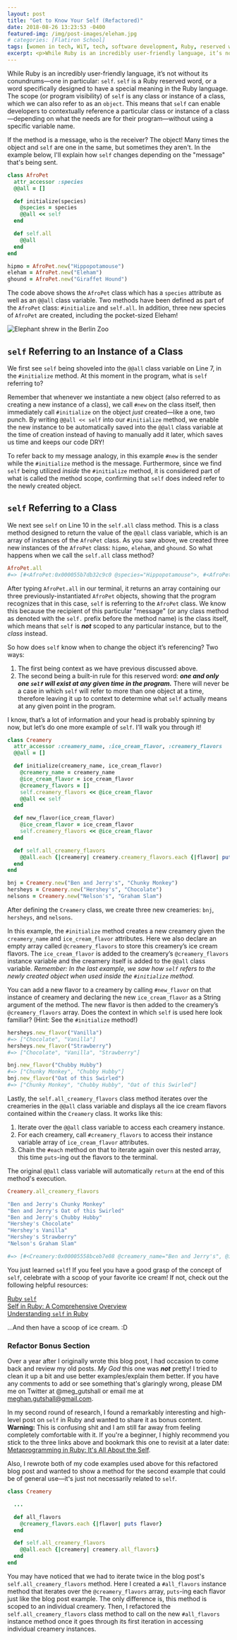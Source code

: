 ```yaml
---
layout: post
title: "Get to Know Your Self (Refactored)"
date: 2018-08-26 13:23:53 -0400
featured-img: /img/post-images/eleham.jpg
# categories: [Flatiron School]
tags: [women in tech, WiT, tech, software development, Ruby, reserved words]
excerpt: <p>While Ruby is an incredibly user-friendly language, it’s not without its conundrums&mdash;one in particular being <code>self</code>. <code>self</code> is a Ruby reserved word that can be scoped to any class or instance of a class. This enables developers to contextually reference a particular instance or class&mdash;depending on what the needs are for their program&mdash;without using a specific variable name. It's not hard to see how this could quickly become confusing. Read on to walk through some simple examples and gain a better understanding of the concept of <code>self</code>.</p>
---
```


While Ruby is an incredibly user-friendly language, it’s not without its conundrums—one in particular: `self`. ``self`` is a Ruby reserved word, or a word specifically designed to have a special meaning in the Ruby language. The scope (or program visibility) of `self` is any class or instance of a class, which we can also refer to as an `object`. This means that `self` can enable developers to contextually reference a particular class or instance of a class—depending on what the needs are for their program—without using a specific variable name.

If the method is a message, who is the receiver? The object! Many times the object and `self` are one in the same, but sometimes they aren't. In the example below, I'll explain how `self` changes depending on the "message" that's being sent.

```ruby
class AfroPet
  attr_accessor :species
  @@all = []

  def initialize(species)
    @species = species
    @@all << self
  end

  def self.all
    @@all
  end
end

hipmo = AfroPet.new("Hippopotamouse")
eleham = AfroPet.new("Eleham")
ghound = AfroPet.new("Giraffet Hound")
```

The code above shows the `AfroPet` class which has a `species` attribute as well as an `@@all` class variable. Two methods have been defined as part of the `AfroPet` class: `#initialize` and `self.all`. In addition, three new species of `AfroPet` are created, including the pocket-sized Eleham!

![Elephant shrew in the Berlin Zoo](/img/post-images/eleham.jpg)

## `self` Referring to an Instance of a Class

We first see `self` being shoveled into the `@@all` class variable on Line 7, in the `#initialize` method. At this moment in the program, what is `self` referring to?

Remember that whenever we instantiate a new object (also referred to as creating a new instance of a class), we call `#new` on the class itself, then immediately call `#initialize` on the object _just_ created—like a one, two punch. By writing `@@all << self` into our `#initialize` method, we enable the new instance to be automatically saved into the `@@all` class variable at the time of creation instead of having to manually add it later, which saves us time and keeps our code DRY!

To refer back to my message analogy, in this example `#new` is the sender while the `#initialize` method is the message. Furthermore, since we find `self` being utilized _inside_ the `#initialize` method, it is considered part of what is called the method scope, confirming that `self` does indeed refer to the newly created object.

## `self` Referring to a Class

We next see `self` on Line 10 in the `self.all` class method. This is a class method designed to return the value of the `@@all` class variable, which is an array of instances of the `AfroPet` class. As you saw above, we created three new instances of the `AfroPet` class: `hipmo`, `eleham`, and `ghound`. So what happens when we call the `self.all` class method?

```ruby
AfroPet.all
#=> [#<AfroPet:0x000055b7db32c9c0 @species="Hippopotamouse">, #<AfroPet:0x000055b7db32c970 @species="Eleham">, #<AfroPet:0x000055b7db32c920 @species="Giraffet Hound">]
```

After typing `AfroPet.all` in our terminal, it returns an array containing our three previously-instantiated `AfroPet` objects, showing that the program recognizes that in this case, `self` is referring to the `AfroPet` class. We know this because the recipient of this particular "message" (or any class method as denoted with the `self.` prefix before the method name) is the class itself, which means that `self` is **_not_** scoped to any particular instance, but to the _class_ instead.

So how does `self` know when to change the object it’s referencing? Two ways:

1. The first being context as we have previous discussed above.
2. The second being a built-in rule for this reserved word: **_one and only one `self` will exist at any given time in the program._** There will never be a case in which `self` will refer to more than one object at a time, therefore leaving it up to context to determine what `self` actually means at any given point in the program.

<!-- vv Check this entire example. vv -->

I know, that’s a lot of information and your head is probably spinning by now, but let’s do one more example of `self`. I’ll walk you through it!

```ruby
class Creamery
  attr_accessor :creamery_name, :ice_cream_flavor, :creamery_flavors
  @@all = []

  def initialize(creamery_name, ice_cream_flavor)
    @creamery_name = creamery_name
    @ice_cream_flavor = ice_cream_flavor
    @creamery_flavors = []
    self.creamery_flavors << @ice_cream_flavor
    @@all << self
  end

  def new_flavor(ice_cream_flavor)
    @ice_cream_flavor = ice_cream_flavor
    self.creamery_flavors << @ice_cream_flavor
  end

  def self.all_creamery_flavors
    @@all.each {|creamery| creamery.creamery_flavors.each {|flavor| puts "#{creamery.creamery_name} " + flavor}}
  end
end

bnj = Creamery.new("Ben and Jerry's", "Chunky Monkey")
hersheys = Creamery.new("Hershey's", "Chocolate")
nelsons = Creamery.new("Nelson's", "Graham Slam")
```

After defining the `Creamery` class, we create three new creameries: `bnj`, `hersheys`, and `nelsons`.

In this example, the `#initialize` method creates a new creamery given the `creamery_name` and `ice_cream_flavor` attributes. Here we also declare an empty array called `@creamery_flavors` to store this creamery’s ice cream flavors. The `ice_cream_flavor` is added to the creamery’s `@creamery_flavors` instance variable and the creamery itself is added to the `@@all` class variable. _Remember: In the last example, we saw how `self` refers to the newly created object when used inside the `#initialize` method._

You can add a new flavor to a creamery by calling `#new_flavor` on that instance of creamery and declaring the new `ice_cream_flavor` as a String argument of the method. The new flavor is then added to the creamery’s `@creamery_flavors` array. Does the context in which `self` is used here look familiar? (Hint: See the `#initialize` method!)

```ruby
hersheys.new_flavor("Vanilla")
#=> ["Chocolate", "Vanilla"]
hersheys.new_flavor("Strawberry")
#=> ["Chocolate", "Vanilla", "Strawberry"]

bnj.new_flavor("Chubby Hubby")
#=> ["Chunky Monkey", "Chubby Hubby"]
bnj.new_flavor("Oat of this Swirled")
#=> ["Chunky Monkey", "Chubby Hubby", "Oat of this Swirled"]
```

Lastly, the `self.all_creamery_flavors` class method iterates over the creameries in the `@@all` class variable and displays all the ice cream flavors contained within the `Creamery` class. It works like this:

1. Iterate over the `@@all` class variable to access each creamery instance.
2. For each creamery, call `#creamery_flavors` to access their instance variable array of `ice_cream_flavor` attributes.
3. Chain the `#each` method on that to iterate again over this nested array, this time `puts`-ing out the flavors to the terminal.

The original `@@all` class variable will automatically `return` at the end of this method's execution.

```ruby
Creamery.all_creamery_flavors

"Ben and Jerry's Chunky Monkey"
"Ben and Jerry's Oat of this Swirled"
"Ben and Jerry's Chubby Hubby"
"Hershey's Chocolate"
"Hershey's Vanilla"
"Hershey's Strawberry"
"Nelson's Graham Slam"

#=> [#<Creamery:0x00005558bceb7e08 @creamery_name="Ben and Jerry's", @ice_cream_flavor="Oat of this Swirled", @creamery_flavors=["Chunky Monkey", "Chubby Hubby", "Oat of this Swirled"]>, #<Creamery:0x00005558bceb7d68 @creamery_name="Hershey's", @ice_cream_flavor="Strawberry", @creamery_flavors=["Chocolate", "Vanilla", "Strawberry"]>, #<Creamery:0x00005558bceb7cc8 @creamery_name="Nelson's", @ice_cream_flavor="Graham Slam", @creamery_flavors=["Graham Slam"]>]
```

You just learned `self`! If you feel you have a good grasp of the concept of `self`, celebrate with a scoop of your favorite ice cream! If not, check out the following helpful resources:

[Ruby `self`](https://learn.co/lessons/ruby-self-readme)<br>
[Self in Ruby: A Comprehensive Overview](https://airbrake.io/blog/ruby/self-ruby-overview)<br>
[Understanding `self` in Ruby](https://www.honeybadger.io/blog/ruby-self-cheat-sheet/)

...And then have a scoop of ice cream. :D

### Refactor Bonus Section

Over a year after I originally wrote this blog post, I had occasion to come back and review my old posts. _My God_ this one was **_not_** pretty! I tried to clean it up a bit and use better examples/explain them better. If you have any comments to add or see something that's glaringly wrong, please DM me on Twitter at @meg_gutshall or email me at meghan.gutshall@gmail.com.

In my second round of research, I found a remarkably interesting and high-level post on `self` in Ruby and wanted to share it as bonus content. **Warning:** This is confusing shit and I am still far away from feeling completely comfortable with it. If you're a beginner, I highly recommend you stick to the three links above and bookmark this one to revisit at a later date: [Metaprogramming in Ruby: It's All About the Self](https://yehudakatz.com/2009/11/15/metaprogramming-in-ruby-its-all-about-the-self/).

Also, I rewrote both of my code examples used above for this refactored blog post and wanted to show a method for the second example that could be of general use—it's just not necessarily related to `self`.

```ruby
class Creamery

  ...

  def all_flavors
    @creamery_flavors.each {|flavor| puts flavor}
  end

  def self.all_creamery_flavors
    @@all.each {|creamery| creamery.all_flavors}
  end
end
```

You may have noticed that we had to iterate twice in the blog post's `self.all_creamery_flavors` method. Here I created a `#all_flavors` instance method that iterates over the `@creamery_flavors` array, `puts`-ing each flavor just like the blog post example. The only difference is, this method is scoped to an individual creamery. Then, I refactored the `self.all_creamery_flavors` class method to call on the new `#all_flavors` instance method once it goes through its first iteration in accessing individual creamery instances.
